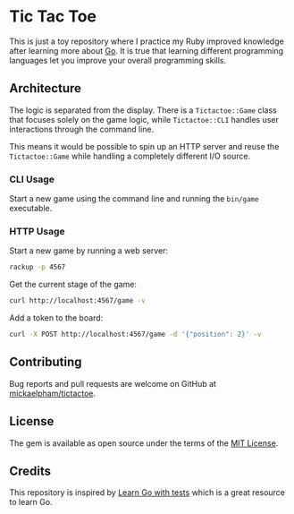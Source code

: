 # Tic Tac Toe

This is just a toy repository where I practice my Ruby improved knowledge after
learning more about [Go](https://golang.org/). It is true that learning
different programming languages let you improve your overall programming skills.

## Architecture

The logic is separated from the display. There is a `Tictactoe::Game` class that
focuses solely on the game logic, while `Tictactoe::CLI` handles user
interactions through the command line.

This means it would be possible to spin up an HTTP server and reuse the
`Tictactoe::Game` while handling a completely different I/O source.

### CLI Usage

Start a new game using the command line and running the `bin/game` executable.

### HTTP Usage

Start a new game by running a web server:

```sh
rackup -p 4567
```

Get the current stage of the game:

```sh
curl http://localhost:4567/game -v
```

Add a token to the board:

```sh
curl -X POST http://localhost:4567/game -d '{"position": 2}' -v
```

## Contributing

Bug reports and pull requests are welcome on GitHub at
[mickaelpham/tictactoe](https://github.com/mickaelpham/tictactoe).

## License

The gem is available as open source under the terms of the
[MIT License](https://opensource.org/licenses/MIT).

## Credits

This repository is inspired by
[Learn Go with tests](https://quii.gitbook.io/learn-go-with-tests/build-an-application/command-line)
which is a great resource to learn Go.

```

```

